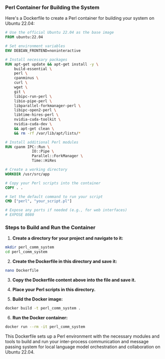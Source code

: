 ### Perl Container for Building the System

Here's a Dockerfile to create a Perl container for building your system on Ubuntu 22.04:

```dockerfile
# Use the official Ubuntu 22.04 as the base image
FROM ubuntu:22.04

# Set environment variables
ENV DEBIAN_FRONTEND=noninteractive

# Install necessary packages
RUN apt-get update && apt-get install -y \
    build-essential \
    perl \
    cpanminus \
    curl \
    wget \
    git \
    libipc-run-perl \
    libio-pipe-perl \
    libparallel-forkmanager-perl \
    libipc-open2-perl \
    libtime-hires-perl \
    nvidia-cuda-toolkit \
    nvidia-cuda-dev \
    && apt-get clean \
    && rm -rf /var/lib/apt/lists/*

# Install additional Perl modules
RUN cpanm IPC::Run \
            IO::Pipe \
            Parallel::ForkManager \
            Time::HiRes

# Create a working directory
WORKDIR /usr/src/app

# Copy your Perl scripts into the container
COPY . .

# Set the default command to run your script
CMD ["perl", "your_script.pl"]

# Expose any ports if needed (e.g., for web interfaces)
# EXPOSE 8080
```

### Steps to Build and Run the Container

1. **Create a directory for your project and navigate to it:**

```bash
mkdir perl_comm_system
cd perl_comm_system
```

2. **Create the Dockerfile in this directory and save it:**

```bash
nano Dockerfile
```

3. **Copy the Dockerfile content above into the file and save it.**

4. **Place your Perl scripts in this directory.**

5. **Build the Docker image:**

```bash
docker build -t perl_comm_system .
```

6. **Run the Docker container:**

```bash
docker run --rm -it perl_comm_system
```

This Dockerfile sets up a Perl environment with the necessary modules and tools to build and run your inter-process communication and message passing system for local language model orchestration and collaboration on Ubuntu 22.04.
